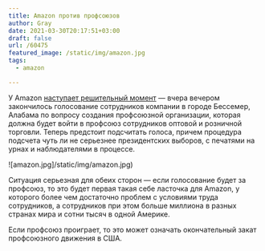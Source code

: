 ```yaml
--- 
title: Amazon против профсоюзов
author: Gray
date: 2021-03-30T20:17:51+03:00
draft: false
url: /60475
featured_image: /static/img/amazon.jpg
tags: 
  - amazon

---
```


У Amazon [наступает решительный момент](https://www.bloomberg.com/news/articles/2021-03-29/amazon-union-vote-ends-as-both-sides-brace-for-contentious-count) — вчера вечером закончилось голосование сотрудников компании в городе Бессемер, Алабама по вопросу создания профсоюзной организации, которая должна будет войти в профсоюз сотрудников оптовой и розничной торговли. Теперь предстоит подсчитать голоса, причем процедура подсчета чуть ли не серьезнее президентских выборов, с печатями на урнах и наблюдателями в процессе.

![amazon.jpg]/static/img/amazon.jpg)

Ситуация серьезная для обеих сторон — если голосование будет за профсоюз, то это будет первая такая себе ласточка для Amazon, у которого более чем достаточно проблем с условиями труда сотрудников, а сотрудников при этом больше миллиона в разных странах мира и сотни тысяч в одной Америке.

Если профсоюз проиграет, то это может означать окончательный закат профсоюзного движения в США. 